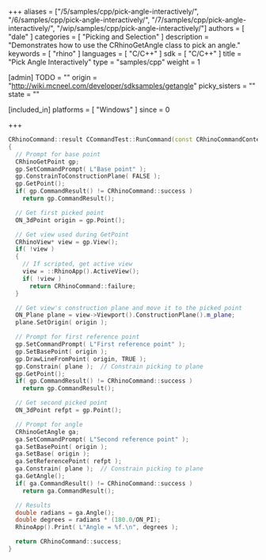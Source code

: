 +++
aliases = ["/5/samples/cpp/pick-angle-interactively/", "/6/samples/cpp/pick-angle-interactively/", "/7/samples/cpp/pick-angle-interactively/", "/wip/samples/cpp/pick-angle-interactively/"]
authors = [ "dale" ]
categories = [ "Picking and Selection" ]
description = "Demonstrates how to use the CRhinoGetAngle class to pick an angle."
keywords = [ "rhino" ]
languages = [ "C/C++" ]
sdk = [ "C/C++" ]
title = "Pick Angle Interactively"
type = "samples/cpp"
weight = 1

[admin]
TODO = ""
origin = "http://wiki.mcneel.com/developer/sdksamples/getangle"
picky_sisters = ""
state = ""

[included_in]
platforms = [ "Windows" ]
since = 0

+++

```cpp
CRhinoCommand::result CCommandTest::RunCommand(const CRhinoCommandContext& context)
{
  // Prompt for base point
  CRhinoGetPoint gp;
  gp.SetCommandPrompt( L"Base point" );
  gp.ConstrainToConstructionPlane( FALSE );
  gp.GetPoint();
  if( gp.CommandResult() != CRhinoCommand::success )
    return gp.CommandResult();

  // Get first picked point
  ON_3dPoint origin = gp.Point();

  // Get view used during GetPoint
  CRhinoView* view = gp.View();
  if( !view )
  {
    // If scripted, get active view
    view = ::RhinoApp().ActiveView();
    if( !view )
      return CRhinoCommand::failure;
  }

  // Get view's construction plane and move it to the picked point
  ON_Plane plane = view->Viewport().ConstructionPlane().m_plane;
  plane.SetOrigin( origin );

  // Prompt for first reference point
  gp.SetCommandPrompt( L"First reference point" );
  gp.SetBasePoint( origin );
  gp.DrawLineFromPoint( origin, TRUE );
  gp.Constrain( plane );  // Constrain picking to plane
  gp.GetPoint();
  if( gp.CommandResult() != CRhinoCommand::success )
    return gp.CommandResult();

  // Get second picked point
  ON_3dPoint refpt = gp.Point();

  // Prompt for angle
  CRhinoGetAngle ga;
  ga.SetCommandPrompt( L"Second reference point" );
  ga.SetBasePoint( origin );
  ga.SetBase( origin );
  ga.SetReferencePoint( refpt );
  ga.Constrain( plane );  // Constrain picking to plane
  ga.GetAngle();
  if( ga.CommandResult() != CRhinoCommand::success )
    return ga.CommandResult();

  // Results
  double radians = ga.Angle();
  double degrees = radians * (180.0/ON_PI);
  RhinoApp().Print( L"Angle = %f.\n", degrees );

  return CRhinoCommand::success;
}
```
